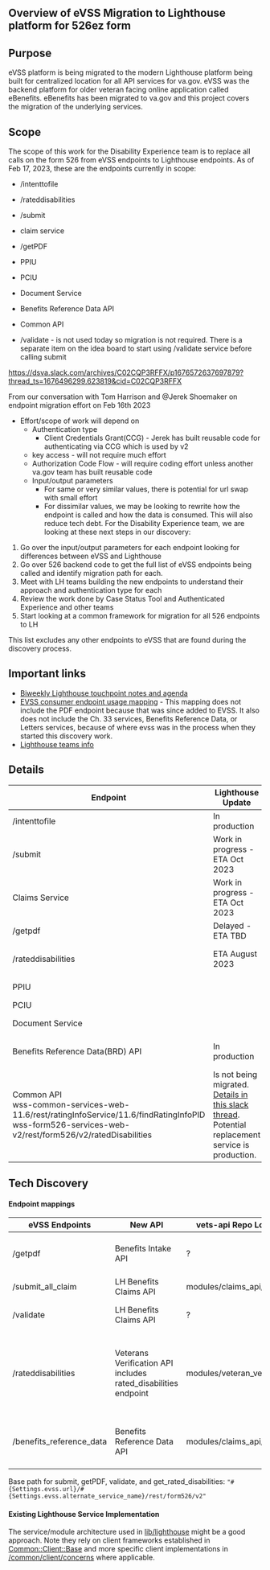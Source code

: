 ## Overview of eVSS Migration to Lighthouse platform for 526ez form


## Purpose
eVSS platform is being migrated to the modern Lighthouse platform being built for centralized location for all API services for va.gov. eVSS was the backend platform for older veteran facing online application called eBenefits. eBenefits has been migrated to va.gov and this project covers the migration of the underlying services.

## Scope
The scope of this work for the Disability Experience team is to replace all calls on the form 526 from eVSS endpoints to Lighthouse endpoints. As of Feb 17, 2023, these are the endpoints currently in scope:
- /intenttofile
- /rateddisabilities
- /submit
- claim service
- /getPDF
- PPIU
- PCIU
- Document Service
- Benefits Reference Data API
- Common API

- /validate - is not used today so migration is not required. There is a separate item on the idea board to start using /validate service before calling submit
  
https://dsva.slack.com/archives/C02CQP3RFFX/p1676572637697879?thread_ts=1676496299.623819&cid=C02CQP3RFFX

From our conversation with Tom Harrison and @Jerek Shoemaker on endpoint migration effort on Feb 16th 2023
- Effort/scope of work will depend on
	- Authentication type
		 - Client Credentials Grant(CCG) - Jerek has built reusable code for authenticating via CCG which is used by v2
     - key access - will not require much effort
     - Authorization Code Flow - will require coding effort unless another va.gov team has built reusable code
	- Input/output parameters
		- For same or very similar values, there is potential for url swap with small effort
		- For dissimilar values, we may be looking to rewrite how the endpoint is called and how the data is consumed. This will also reduce tech debt.
For the Disability Experience team, we are looking at these next steps in our discovery:
1. Go over the input/output parameters for each endpoint looking for differences between eVSS and Lighthouse
2. Go over 526 backend code to get the full list of eVSS endpoints being called and identify migration path for each.
3. Meet with LH teams building the new endpoints to understand their approach and authentication type for each
4. Review the work done by Case Status Tool and Authenticated Experience and other teams
5. Start looking at a common framework for migration for all 526 endpoints to LH

This list excludes any other endpoints to eVSS that are found during the discovery process.

## Important links
- [Biweekly Lighthouse touchpoint notes and agenda](https://community.max.gov/pages/viewpage.action?spaceKey=VAExternal&title=Lighthouse+-+VA.gov+Touchpoint+Topics)
- [EVSS consumer endpoint usage mapping](https://app.mural.co/t/departmentofveteransaffairs9999/m/departmentofveteransaffairs9999/1675893977361/c1aa4c861ea967e12296f72bcbec3307b35f5eb1?wid=0-1677011908528) - This mapping does not include the PDF endpoint because that was since added to EVSS. It also does not include the Ch. 33 services, Benefits Reference Data, or Letters services, because of where evss was in the process when they started this discovery work.
- [Lighthouse teams info](https://github.com/department-of-veterans-affairs/lighthouse-ux/blob/master/Benefits%20and%20Appeals%20Research/2023-05-EVSS-Playbooks-Draft/Draft%20EVSS%20Playbook%20Template.md#api---specific-information)
  
## Details
|Endpoint|Lighthouse Update               | DBEX Update|Notes|
|--------|--------------------------------|------------|-----|
|/intenttofile|In production|100% In Production||
|/submit|Work in progress - ETA Oct 2023|Testing in Sandbox||
|Claims Service|Work in progress - ETA Oct 2023|Testing in Sandbox||
|/getpdf|Delayed - ETA TBD|Not started||
|/rateddisabilities|ETA August 2023|Started staggered roll-out||
|PPIU||In Development||
|PCIU||Not started||
|Document Service||In Development|Team 2|
| Benefits Reference Data(BRD) API|In production|| No work is left for migraion effort? <br>Work has been completed for military branch of service|ToDo - Check if any work is remaining|
|Common API <br>wss-common-services-web-11.6/rest/ratingInfoService/11.6/findRatingInfoPID<br> wss-form526-services-web-v2/rest/form526/v2/ratedDisabilities|Is not being migrated. [Details in this slack thread](https://dsva.slack.com/archives/C02CQP3RFFX/p1676574262007819). Potential replacement service is production.||ToDo - Check with Kyle on what's expected. <br> Possible changes - Change the form526 wizard to use the Lighthouse veteran_verification/v1/disability_rating|

## Tech Discovery
#### Endpoint mappings
|eVSS Endpoints|New API|vets-api Repo Location|Notes|
|--------|------------------|------|------|
|/getpdf|Benefits Intake API|?|Will be in v2 of [Benefits Intake API](https://developer.va.gov/explore/benefits/docs/benefits?version=current)|
|/submit_all_claim|LH Benefits Claims API|modules/claims_api/|[eVSS Docs](https://department-of-veterans-affairs.github.io/va-digital-services-platform-docs/api-reference/#/form_526/postSubmitFormV2)|
|/validate|LH Benefits Claims API|?|same eVSS URI as /submit|
|/rateddisabilities|Veterans Verification API includes rated_disabilities endpoint|modules/veteran_verification/|Assuming we should just use v2? [eVSS docs](https://department-of-veterans-affairs.github.io/va-digital-services-platform-docs/api-reference/#/form_526) are maybe for v2? ([LH docs](https://developer.va.gov/explore/verification/docs/veteran_verification?version=current))?|
|/benefits_reference_data|Benefits Reference Data API|modules/claims_api/|New API is in production, [eVSS docs](https://department-of-veterans-affairs.github.io/va-digital-services-platform-docs/api-reference/#/benefits_reference_data/getBenefitsReferenceData), [LH docs](https://developer.va.gov/explore/benefits/docs/benefits_reference_data?version=current)|

Base path for submit, getPDF, validate, and get_rated_disabilities: `"#{Settings.evss.url}/#{Settings.evss.alternate_service_name}/rest/form526/v2"`

#### Existing Lighthouse Service Implementation
The service/module architecture used in [lib/lighthouse](https://github.com/department-of-veterans-affairs/vets-api/tree/master/lib/lighthouse) might be a good approach. Note they rely on client frameworks established in [Common::Client::Base](https://github.com/department-of-veterans-affairs/vets-api/blob/master/lib/common/client/base.rb) and more specific client implementations in [/common/client/concerns](https://github.com/department-of-veterans-affairs/vets-api/tree/master/lib/common/client/concerns) where applicable.
